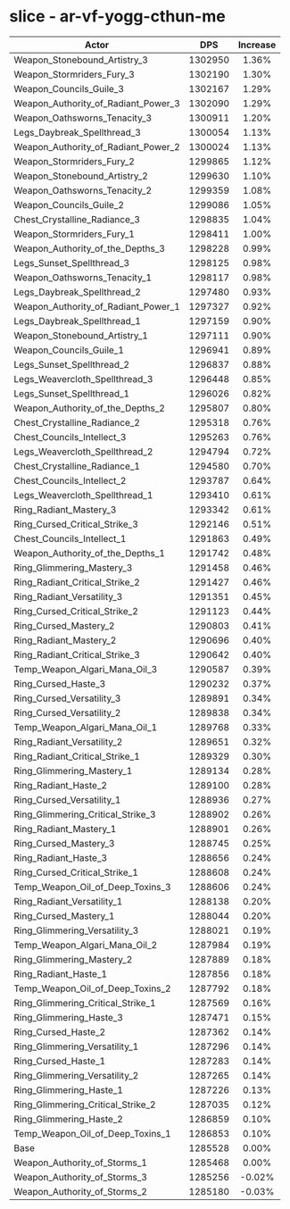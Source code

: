 # slice - ar-vf-yogg-cthun-me
| Actor | DPS | Increase |
|---|:---:|:---:|
|Weapon_Stonebound_Artistry_3|1302950|1.36%|
|Weapon_Stormriders_Fury_3|1302190|1.30%|
|Weapon_Councils_Guile_3|1302167|1.29%|
|Weapon_Authority_of_Radiant_Power_3|1302090|1.29%|
|Weapon_Oathsworns_Tenacity_3|1300911|1.20%|
|Legs_Daybreak_Spellthread_3|1300054|1.13%|
|Weapon_Authority_of_Radiant_Power_2|1300024|1.13%|
|Weapon_Stormriders_Fury_2|1299865|1.12%|
|Weapon_Stonebound_Artistry_2|1299630|1.10%|
|Weapon_Oathsworns_Tenacity_2|1299359|1.08%|
|Weapon_Councils_Guile_2|1299086|1.05%|
|Chest_Crystalline_Radiance_3|1298835|1.04%|
|Weapon_Stormriders_Fury_1|1298411|1.00%|
|Weapon_Authority_of_the_Depths_3|1298228|0.99%|
|Legs_Sunset_Spellthread_3|1298125|0.98%|
|Weapon_Oathsworns_Tenacity_1|1298117|0.98%|
|Legs_Daybreak_Spellthread_2|1297480|0.93%|
|Weapon_Authority_of_Radiant_Power_1|1297327|0.92%|
|Legs_Daybreak_Spellthread_1|1297159|0.90%|
|Weapon_Stonebound_Artistry_1|1297111|0.90%|
|Weapon_Councils_Guile_1|1296941|0.89%|
|Legs_Sunset_Spellthread_2|1296837|0.88%|
|Legs_Weavercloth_Spellthread_3|1296448|0.85%|
|Legs_Sunset_Spellthread_1|1296026|0.82%|
|Weapon_Authority_of_the_Depths_2|1295807|0.80%|
|Chest_Crystalline_Radiance_2|1295318|0.76%|
|Chest_Councils_Intellect_3|1295263|0.76%|
|Legs_Weavercloth_Spellthread_2|1294794|0.72%|
|Chest_Crystalline_Radiance_1|1294580|0.70%|
|Chest_Councils_Intellect_2|1293787|0.64%|
|Legs_Weavercloth_Spellthread_1|1293410|0.61%|
|Ring_Radiant_Mastery_3|1293342|0.61%|
|Ring_Cursed_Critical_Strike_3|1292146|0.51%|
|Chest_Councils_Intellect_1|1291863|0.49%|
|Weapon_Authority_of_the_Depths_1|1291742|0.48%|
|Ring_Glimmering_Mastery_3|1291458|0.46%|
|Ring_Radiant_Critical_Strike_2|1291427|0.46%|
|Ring_Radiant_Versatility_3|1291351|0.45%|
|Ring_Cursed_Critical_Strike_2|1291123|0.44%|
|Ring_Cursed_Mastery_2|1290803|0.41%|
|Ring_Radiant_Mastery_2|1290696|0.40%|
|Ring_Radiant_Critical_Strike_3|1290642|0.40%|
|Temp_Weapon_Algari_Mana_Oil_3|1290587|0.39%|
|Ring_Cursed_Haste_3|1290232|0.37%|
|Ring_Cursed_Versatility_3|1289891|0.34%|
|Ring_Cursed_Versatility_2|1289838|0.34%|
|Temp_Weapon_Algari_Mana_Oil_1|1289768|0.33%|
|Ring_Radiant_Versatility_2|1289651|0.32%|
|Ring_Radiant_Critical_Strike_1|1289329|0.30%|
|Ring_Glimmering_Mastery_1|1289134|0.28%|
|Ring_Radiant_Haste_2|1289100|0.28%|
|Ring_Cursed_Versatility_1|1288936|0.27%|
|Ring_Glimmering_Critical_Strike_3|1288902|0.26%|
|Ring_Radiant_Mastery_1|1288901|0.26%|
|Ring_Cursed_Mastery_3|1288745|0.25%|
|Ring_Radiant_Haste_3|1288656|0.24%|
|Ring_Cursed_Critical_Strike_1|1288608|0.24%|
|Temp_Weapon_Oil_of_Deep_Toxins_3|1288606|0.24%|
|Ring_Radiant_Versatility_1|1288138|0.20%|
|Ring_Cursed_Mastery_1|1288044|0.20%|
|Ring_Glimmering_Versatility_3|1288021|0.19%|
|Temp_Weapon_Algari_Mana_Oil_2|1287984|0.19%|
|Ring_Glimmering_Mastery_2|1287889|0.18%|
|Ring_Radiant_Haste_1|1287856|0.18%|
|Temp_Weapon_Oil_of_Deep_Toxins_2|1287792|0.18%|
|Ring_Glimmering_Critical_Strike_1|1287569|0.16%|
|Ring_Glimmering_Haste_3|1287471|0.15%|
|Ring_Cursed_Haste_2|1287362|0.14%|
|Ring_Glimmering_Versatility_1|1287296|0.14%|
|Ring_Cursed_Haste_1|1287283|0.14%|
|Ring_Glimmering_Versatility_2|1287265|0.14%|
|Ring_Glimmering_Haste_1|1287226|0.13%|
|Ring_Glimmering_Critical_Strike_2|1287035|0.12%|
|Ring_Glimmering_Haste_2|1286859|0.10%|
|Temp_Weapon_Oil_of_Deep_Toxins_1|1286853|0.10%|
|Base|1285528|0.00%|
|Weapon_Authority_of_Storms_1|1285468|0.00%|
|Weapon_Authority_of_Storms_3|1285256|-0.02%|
|Weapon_Authority_of_Storms_2|1285180|-0.03%|
